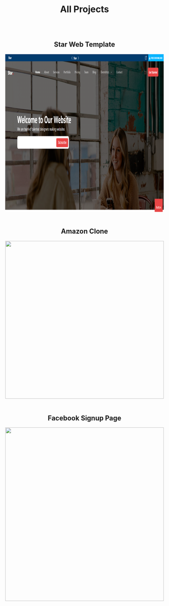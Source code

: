 <h1 align="center">All Projects</h1>
<br>
<br>

<h2 align="center">Star Web Template</h2>

<img src="./Complete Star Template/Star.png" alt="" width="100%" height="500">
<br>
<br>

<h2 align="center">Amazon Clone</h2>

<img src="https://github.com/Ibrahim-Develops/html-css-projects/blob/main/Amazon%20Clone/Amazon.png" alt="" width="100%" height="500">
<br>
<br>

<h2 align="center">Facebook Signup Page</h2>

<img src="https://github.com/Ibrahim-Develops/html-css-projects/blob/main/Facebook%20Signup%20Page/Image.png" alt="" width="100%" height="550">
